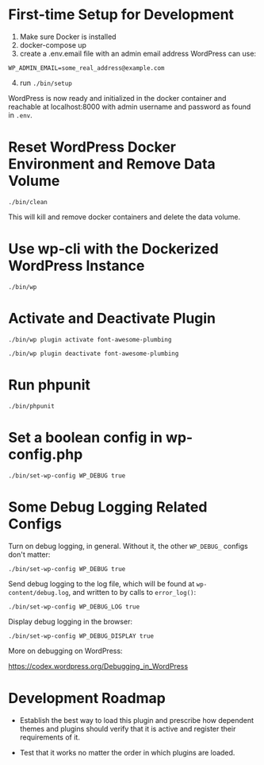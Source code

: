 # First-time Setup for Development
1. Make sure Docker is installed
2. docker-compose up
3. create a .env.email file with an admin email address WordPress can use:

```
WP_ADMIN_EMAIL=some_real_address@example.com
```

4. run `./bin/setup`

WordPress is now ready and initialized in the docker container and reachable at localhost:8000
with admin username and password as found in `.env`.

# Reset WordPress Docker Environment and Remove Data Volume

`./bin/clean`

This will kill and remove docker containers and delete the data volume.

# Use wp-cli with the Dockerized WordPress Instance

`./bin/wp`

# Activate and Deactivate Plugin

`./bin/wp plugin activate font-awesome-plumbing`

`./bin/wp plugin deactivate font-awesome-plumbing`

# Run phpunit

`./bin/phpunit`

# Set a boolean config in wp-config.php

`./bin/set-wp-config WP_DEBUG true`

# Some Debug Logging Related Configs

Turn on debug logging, in general. Without it, the other `WP_DEBUG_` configs don't matter:

`./bin/set-wp-config WP_DEBUG true`

Send debug logging to the log file, which will be found at `wp-content/debug.log`, and written to by calls to `error_log()`:

`./bin/set-wp-config WP_DEBUG_LOG true`

Display debug logging in the browser:

`./bin/set-wp-config WP_DEBUG_DISPLAY true`

More on debugging on WordPress:

https://codex.wordpress.org/Debugging_in_WordPress

# Development Roadmap

- Establish the best way to load this plugin and prescribe how dependent
  themes and plugins should verify that it is active and register their requirements of it.

- Test that it works no matter the order in which plugins are loaded.

